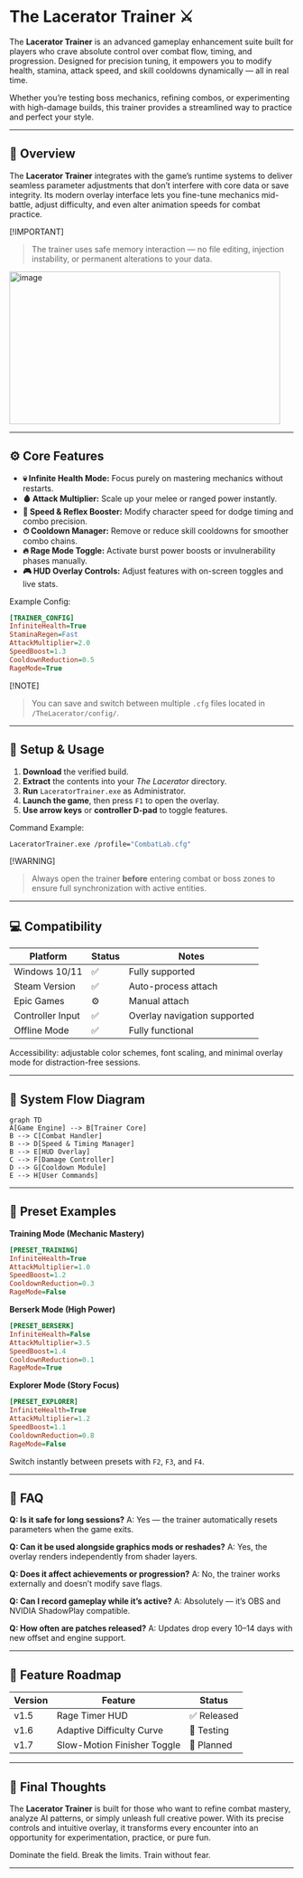 # The Lacerator Trainer ⚔️

The **Lacerator Trainer** is an advanced gameplay enhancement suite built for players who crave absolute control over combat flow, timing, and progression. Designed for precision tuning, it empowers you to modify health, stamina, attack speed, and skill cooldowns dynamically — all in real time.

Whether you’re testing boss mechanics, refining combos, or experimenting with high-damage builds, this trainer provides a streamlined way to practice and perfect your style.

---

## 🧭 Overview

The **Lacerator Trainer** integrates with the game’s runtime systems to deliver seamless parameter adjustments that don’t interfere with core data or save integrity. Its modern overlay interface lets you fine-tune mechanics mid-battle, adjust difficulty, and even alter animation speeds for combat practice.

[!IMPORTANT]

> The trainer uses safe memory interaction — no file editing, injection instability, or permanent alterations to your data.

<img width="480" height="270" alt="image" src="https://github.com/user-attachments/assets/36cc615d-ea17-4e1b-a82b-6ddf02df4e84" />

---

## ⚙️ Core Features

* **💀 Infinite Health Mode:** Focus purely on mastering mechanics without restarts.
* **🩸 Attack Multiplier:** Scale up your melee or ranged power instantly.
* **💨 Speed & Reflex Booster:** Modify character speed for dodge timing and combo precision.
* **⏱ Cooldown Manager:** Remove or reduce skill cooldowns for smoother combo chains.
* **🔥 Rage Mode Toggle:** Activate burst power boosts or invulnerability phases manually.
* **🎮 HUD Overlay Controls:** Adjust features with on-screen toggles and live stats.

Example Config:

```ini
[TRAINER_CONFIG]
InfiniteHealth=True
StaminaRegen=Fast
AttackMultiplier=2.0
SpeedBoost=1.3
CooldownReduction=0.5
RageMode=True
```

[!NOTE]

> You can save and switch between multiple `.cfg` files located in `/TheLacerator/config/`.

---

## 🧰 Setup & Usage

1. **Download** the verified build.
2. **Extract** the contents into your *The Lacerator* directory.
3. **Run** `LaceratorTrainer.exe` as Administrator.
4. **Launch the game**, then press `F1` to open the overlay.
5. **Use arrow keys** or **controller D-pad** to toggle features.

Command Example:

```bash
LaceratorTrainer.exe /profile="CombatLab.cfg"
```

[!WARNING]

> Always open the trainer **before** entering combat or boss zones to ensure full synchronization with active entities.

---

## 💻 Compatibility

| Platform         | Status | Notes                        |
| ---------------- | ------ | ---------------------------- |
| Windows 10/11    | ✅      | Fully supported              |
| Steam Version    | ✅      | Auto-process attach          |
| Epic Games       | ⚙️     | Manual attach                |
| Controller Input | ✅      | Overlay navigation supported |
| Offline Mode     | ✅      | Fully functional             |

Accessibility: adjustable color schemes, font scaling, and minimal overlay mode for distraction-free sessions.

---

## 🧩 System Flow Diagram

```mermaid
graph TD
A[Game Engine] --> B[Trainer Core]
B --> C[Combat Handler]
B --> D[Speed & Timing Manager]
B --> E[HUD Overlay]
C --> F[Damage Controller]
D --> G[Cooldown Module]
E --> H[User Commands]
```

---

## 🧠 Preset Examples

**Training Mode (Mechanic Mastery)**

```ini
[PRESET_TRAINING]
InfiniteHealth=True
AttackMultiplier=1.0
SpeedBoost=1.2
CooldownReduction=0.3
RageMode=False
```

**Berserk Mode (High Power)**

```ini
[PRESET_BERSERK]
InfiniteHealth=False
AttackMultiplier=3.5
SpeedBoost=1.4
CooldownReduction=0.1
RageMode=True
```

**Explorer Mode (Story Focus)**

```ini
[PRESET_EXPLORER]
InfiniteHealth=True
AttackMultiplier=1.2
SpeedBoost=1.1
CooldownReduction=0.8
RageMode=False
```

Switch instantly between presets with `F2`, `F3`, and `F4`.

---

## 💬 FAQ

**Q: Is it safe for long sessions?**
A: Yes — the trainer automatically resets parameters when the game exits.

**Q: Can it be used alongside graphics mods or reshades?**
A: Yes, the overlay renders independently from shader layers.

**Q: Does it affect achievements or progression?**
A: No, the trainer works externally and doesn’t modify save flags.

**Q: Can I record gameplay while it’s active?**
A: Absolutely — it’s OBS and NVIDIA ShadowPlay compatible.

**Q: How often are patches released?**
A: Updates drop every 10–14 days with new offset and engine support.

---

## 🚀 Feature Roadmap

| Version | Feature                     | Status     |
| ------- | --------------------------- | ---------- |
| v1.5    | Rage Timer HUD              | ✅ Released |
| v1.6    | Adaptive Difficulty Curve   | 🚧 Testing |
| v1.7    | Slow-Motion Finisher Toggle | 🧩 Planned |

---

## 🏁 Final Thoughts

The **Lacerator Trainer** is built for those who want to refine combat mastery, analyze AI patterns, or simply unleash full creative power. With its precise controls and intuitive overlay, it transforms every encounter into an opportunity for experimentation, practice, or pure fun.

Dominate the field. Break the limits. Train without fear.

---
